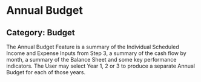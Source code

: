 # Annual Budget
## Category: Budget
The Annual Budget Feature is a summary of the Individual Scheduled Income and Expense Inputs from Step 3, a summary of the cash flow by month, a summary of the Balance Sheet and some key performance indicators.
The User may select Year 1, 2 or 3 to produce a separate Annual Budget for each of those years.
